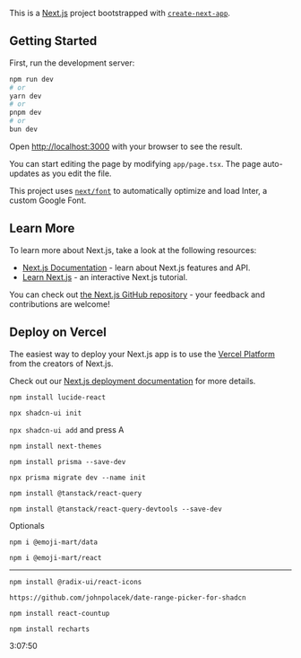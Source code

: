 This is a [Next.js](https://nextjs.org/) project bootstrapped with [`create-next-app`](https://github.com/vercel/next.js/tree/canary/packages/create-next-app).

## Getting Started

First, run the development server:

```bash
npm run dev
# or
yarn dev
# or
pnpm dev
# or
bun dev
```

Open [http://localhost:3000](http://localhost:3000) with your browser to see the result.

You can start editing the page by modifying `app/page.tsx`. The page auto-updates as you edit the file.

This project uses [`next/font`](https://nextjs.org/docs/basic-features/font-optimization) to automatically optimize and load Inter, a custom Google Font.

## Learn More

To learn more about Next.js, take a look at the following resources:

- [Next.js Documentation](https://nextjs.org/docs) - learn about Next.js features and API.
- [Learn Next.js](https://nextjs.org/learn) - an interactive Next.js tutorial.

You can check out [the Next.js GitHub repository](https://github.com/vercel/next.js/) - your feedback and contributions are welcome!

## Deploy on Vercel

The easiest way to deploy your Next.js app is to use the [Vercel Platform](https://vercel.com/new?utm_medium=default-template&filter=next.js&utm_source=create-next-app&utm_campaign=create-next-app-readme) from the creators of Next.js.

Check out our [Next.js deployment documentation](https://nextjs.org/docs/deployment) for more details.

`npm install lucide-react`

`npx shadcn-ui init`

`npx shadcn-ui add` and press A

`npm install next-themes`

`npm install prisma --save-dev`

`npx prisma migrate dev --name init`

`npm install @tanstack/react-query`

`npm install @tanstack/react-query-devtools --save-dev`

Optionals

`npm i @emoji-mart/data`

`npm i @emoji-mart/react`

--------

`npm install @radix-ui/react-icons`

`https://github.com/johnpolacek/date-range-picker-for-shadcn`

`npm install react-countup`

`npm install recharts`

3:07:50